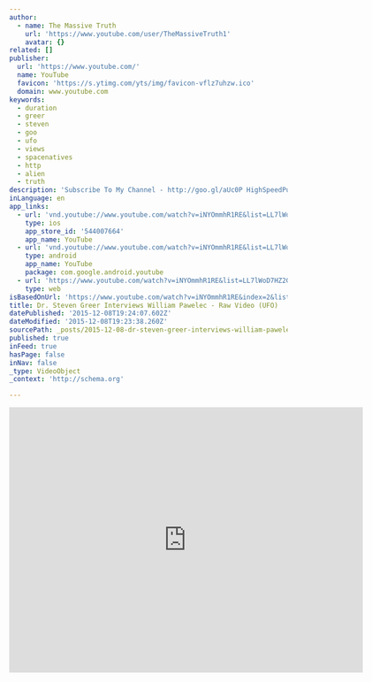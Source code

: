 ```yaml
---
author:
  - name: The Massive Truth
    url: 'https://www.youtube.com/user/TheMassiveTruth1'
    avatar: {}
related: []
publisher:
  url: 'https://www.youtube.com/'
  name: YouTube
  favicon: 'https://s.ytimg.com/yts/img/favicon-vflz7uhzw.ico'
  domain: www.youtube.com
keywords:
  - duration
  - greer
  - steven
  - goo
  - ufo
  - views
  - spacenatives
  - http
  - alien
  - truth
description: 'Subscribe To My Channel - http://goo.gl/aUc0P HighSpeedPursuits2 Channel - http://goo.gl/u13k0b HighSpeedPursuits2 Subscribe - http://goo.gl/K0MtXK Join US on these sites: YouTube - http://goo.gl/rmCPQ Twitter - http://goo.gl/ejQhQ Facebook - http://goo.gl/rFrDo Blogspot - http://goo.gl/Xp26j SNN - http://goo.gl/43fEJu Mr. William Pawelec was a U.S.'
inLanguage: en
app_links:
  - url: 'vnd.youtube://www.youtube.com/watch?v=iNYOmmhR1RE&list=LL7lWoD7HZ2Gdv1RsJOWXTrg&index=2&feature=applinks'
    type: ios
    app_store_id: '544007664'
    app_name: YouTube
  - url: 'vnd.youtube://www.youtube.com/watch?v=iNYOmmhR1RE&list=LL7lWoD7HZ2Gdv1RsJOWXTrg&index=2&feature=applinks'
    type: android
    app_name: YouTube
    package: com.google.android.youtube
  - url: 'https://www.youtube.com/watch?v=iNYOmmhR1RE&list=LL7lWoD7HZ2Gdv1RsJOWXTrg&index=2&feature=applinks'
    type: web
isBasedOnUrl: 'https://www.youtube.com/watch?v=iNYOmmhR1RE&index=2&list=LL7lWoD7HZ2Gdv1RsJOWXTrg'
title: Dr. Steven Greer Interviews William Pawelec - Raw Video (UFO)
datePublished: '2015-12-08T19:24:07.602Z'
dateModified: '2015-12-08T19:23:38.260Z'
sourcePath: _posts/2015-12-08-dr-steven-greer-interviews-william-pawelec-raw-video-ufo.md
published: true
inFeed: true
hasPage: false
inNav: false
_type: VideoObject
_context: 'http://schema.org'

---
```

<iframe src="https://cdn.embedly.com/widgets/media.html?src=https%3A%2F%2Fwww.youtube.com%2Fembed%2FiNYOmmhR1RE%3Ffeature%3Doembed&amp;url=https%3A%2F%2Fwww.youtube.com%2Fwatch%3Fv%3DiNYOmmhR1RE%26index%3D2%26list%3DLL7lWoD7HZ2Gdv1RsJOWXTrg&amp;image=https%3A%2F%2Fi.ytimg.com%2Fvi%2FiNYOmmhR1RE%2Fhqdefault.jpg&amp;key=b7d04c9b404c499eba89ee7072e1c4f7&amp;type=text%2Fhtml&amp;schema=youtube" width="640" height="480" scrolling="no" frameborder="0" allowfullscreen="allowfullscreen" style=""></iframe>